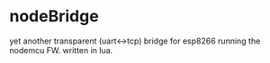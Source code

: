 # nodeBridge
yet another transparent (uart&lt;->tcp) bridge for esp8266 running the nodemcu FW. written in lua.

